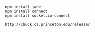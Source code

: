     npm install jade
    npm install connect
    npm install socket.io-connect

    http://chuck.cs.princeton.edu/release/
